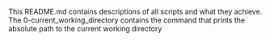 This README.md contains descriptions of all scripts and what they achieve.
The 0-current_working_directory contains the command that prints the absolute path to the current working directory
